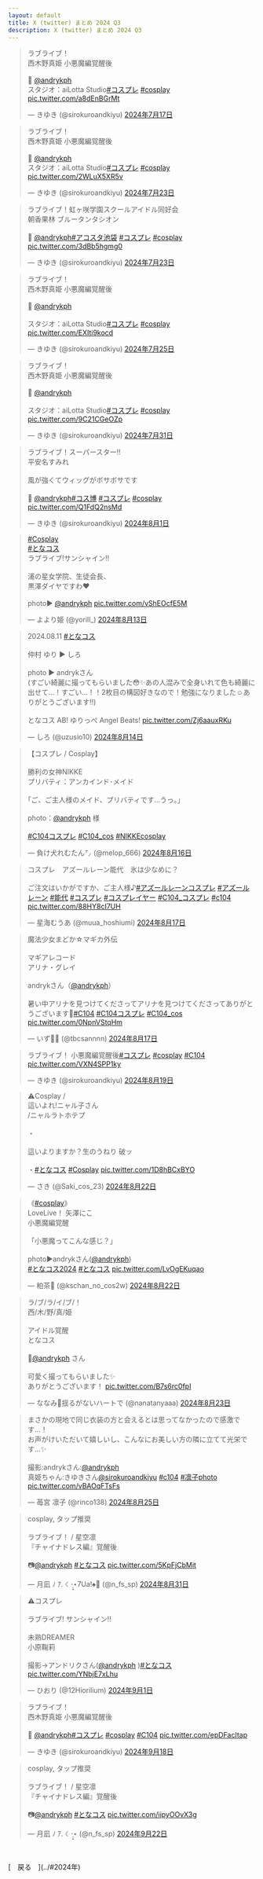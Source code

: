 ```yaml
---
layout: default
title: X (twitter) まとめ 2024 Q3
description: X (twitter) まとめ 2024 Q3
---
```


<script async src="https://platform.twitter.com/widgets.js" charset="utf-8"></script>

<blockquote class="twitter-tweet" data-lang="ja" data-dnt="true" data-theme="dark"><p lang="ja" dir="ltr">ラブライブ！<br>西木野真姫 小悪魔編覚醒後<br><br>📸 <a href="https://twitter.com/andrykph?ref_src=twsrc%5Etfw">@andrykph</a><br>スタジオ：aiLotta Studio<a href="https://twitter.com/hashtag/%E3%82%B3%E3%82%B9%E3%83%97%E3%83%AC?src=hash&amp;ref_src=twsrc%5Etfw">#コスプレ</a> <a href="https://twitter.com/hashtag/cosplay?src=hash&amp;ref_src=twsrc%5Etfw">#cosplay</a> <a href="https://t.co/a8dEnBGrMt">pic.twitter.com/a8dEnBGrMt</a></p>&mdash; きゆき (@sirokuroandkiyu) <a href="https://twitter.com/sirokuroandkiyu/status/1813408283174310162?ref_src=twsrc%5Etfw">2024年7月17日</a></blockquote>

<blockquote class="twitter-tweet" data-lang="ja" data-dnt="true" data-theme="dark"><p lang="ja" dir="ltr">ラブライブ！<br>西木野真姫 小悪魔編覚醒後<br><br>📸 <a href="https://twitter.com/andrykph?ref_src=twsrc%5Etfw">@andrykph</a><br>スタジオ：aiLotta Studio<a href="https://twitter.com/hashtag/%E3%82%B3%E3%82%B9%E3%83%97%E3%83%AC?src=hash&amp;ref_src=twsrc%5Etfw">#コスプレ</a> <a href="https://twitter.com/hashtag/cosplay?src=hash&amp;ref_src=twsrc%5Etfw">#cosplay</a> <a href="https://t.co/2WLuX5XR5v">pic.twitter.com/2WLuX5XR5v</a></p>&mdash; きゆき (@sirokuroandkiyu) <a href="https://twitter.com/sirokuroandkiyu/status/1815544859018535098?ref_src=twsrc%5Etfw">2024年7月23日</a></blockquote>

<blockquote class="twitter-tweet" data-lang="ja" data-dnt="true" data-theme="dark"><p lang="ja" dir="ltr">ラブライブ！虹ヶ咲学園スクールアイドル同好会<br>朝香果林 ブルータンタシオン<br><br>📸 <a href="https://twitter.com/andrykph?ref_src=twsrc%5Etfw">@andrykph</a><a href="https://twitter.com/hashtag/%E3%82%A2%E3%82%B3%E3%82%B9%E3%82%BF%E6%B1%A0%E8%A2%8B?src=hash&amp;ref_src=twsrc%5Etfw">#アコスタ池袋</a> <a href="https://twitter.com/hashtag/%E3%82%B3%E3%82%B9%E3%83%97%E3%83%AC?src=hash&amp;ref_src=twsrc%5Etfw">#コスプレ</a> <a href="https://twitter.com/hashtag/cosplay?src=hash&amp;ref_src=twsrc%5Etfw">#cosplay</a> <a href="https://t.co/3dBb5hgmg0">pic.twitter.com/3dBb5hgmg0</a></p>&mdash; きゆき (@sirokuroandkiyu) <a href="https://twitter.com/sirokuroandkiyu/status/1815896933048934873?ref_src=twsrc%5Etfw">2024年7月23日</a></blockquote>

<blockquote class="twitter-tweet" data-lang="ja" data-dnt="true" data-theme="dark"><p lang="ja" dir="ltr">ラブライブ！<br>西木野真姫 小悪魔編覚醒後<br><br>📸 <a href="https://twitter.com/andrykph?ref_src=twsrc%5Etfw">@andrykph</a><br><br>スタジオ：aiLotta Studio<a href="https://twitter.com/hashtag/%E3%82%B3%E3%82%B9%E3%83%97%E3%83%AC?src=hash&amp;ref_src=twsrc%5Etfw">#コスプレ</a> <a href="https://twitter.com/hashtag/cosplay?src=hash&amp;ref_src=twsrc%5Etfw">#cosplay</a> <a href="https://t.co/EXIti9kocd">pic.twitter.com/EXIti9kocd</a></p>&mdash; きゆき (@sirokuroandkiyu) <a href="https://twitter.com/sirokuroandkiyu/status/1816269634842263899?ref_src=twsrc%5Etfw">2024年7月25日</a></blockquote>

<blockquote class="twitter-tweet" data-lang="ja" data-dnt="true" data-theme="dark"><p lang="ja" dir="ltr">ラブライブ！<br>西木野真姫 小悪魔編覚醒後<br><br>📸 <a href="https://twitter.com/andrykph?ref_src=twsrc%5Etfw">@andrykph</a><br><br>スタジオ：aiLotta Studio<a href="https://twitter.com/hashtag/%E3%82%B3%E3%82%B9%E3%83%97%E3%83%AC?src=hash&amp;ref_src=twsrc%5Etfw">#コスプレ</a> <a href="https://twitter.com/hashtag/cosplay?src=hash&amp;ref_src=twsrc%5Etfw">#cosplay</a> <a href="https://t.co/9C21CGeOZp">pic.twitter.com/9C21CGeOZp</a></p>&mdash; きゆき (@sirokuroandkiyu) <a href="https://twitter.com/sirokuroandkiyu/status/1818593581546062111?ref_src=twsrc%5Etfw">2024年7月31日</a></blockquote>

<blockquote class="twitter-tweet" data-lang="ja" data-dnt="true" data-theme="dark"><p lang="ja" dir="ltr">ラブライブ！スーパースター!!<br>平安名すみれ<br><br>風が強くてウィッグがボサボサです<br><br>📸 <a href="https://twitter.com/andrykph?ref_src=twsrc%5Etfw">@andrykph</a><a href="https://twitter.com/hashtag/%E3%82%B3%E3%82%B9%E5%8D%9A?src=hash&amp;ref_src=twsrc%5Etfw">#コス博</a> <a href="https://twitter.com/hashtag/%E3%82%B3%E3%82%B9%E3%83%97%E3%83%AC?src=hash&amp;ref_src=twsrc%5Etfw">#コスプレ</a> <a href="https://twitter.com/hashtag/cosplay?src=hash&amp;ref_src=twsrc%5Etfw">#cosplay</a> <a href="https://t.co/Q1FdQ2nsMd">pic.twitter.com/Q1FdQ2nsMd</a></p>&mdash; きゆき (@sirokuroandkiyu) <a href="https://twitter.com/sirokuroandkiyu/status/1818936253443690510?ref_src=twsrc%5Etfw">2024年8月1日</a></blockquote>

<blockquote class="twitter-tweet" data-lang="ja" data-dnt="true" data-theme="dark"><p lang="ja" dir="ltr"><a href="https://twitter.com/hashtag/Cosplay?src=hash&amp;ref_src=twsrc%5Etfw">#Cosplay</a><br> <a href="https://twitter.com/hashtag/%E3%81%A8%E3%81%AA%E3%82%B3%E3%82%B9?src=hash&amp;ref_src=twsrc%5Etfw">#となコス</a><br>ラブライブ!サンシャイン!! <br> <br> 浦の星女学院、生徒会長、<br> 黒澤ダイヤですわ♥️<br><br>photo▶︎ <a href="https://twitter.com/andrykph?ref_src=twsrc%5Etfw">@andrykph</a> <a href="https://t.co/vShEOcfE5M">pic.twitter.com/vShEOcfE5M</a></p>&mdash; よより姫 (@yorill_) <a href="https://twitter.com/yorill_/status/1823358374307880969?ref_src=twsrc%5Etfw">2024年8月13日</a></blockquote>

<blockquote class="twitter-tweet" data-lang="ja" data-dnt="true" data-theme="dark"><p lang="ja" dir="ltr">2024.08.11 <a href="https://twitter.com/hashtag/%E3%81%A8%E3%81%AA%E3%82%B3%E3%82%B9?src=hash&amp;ref_src=twsrc%5Etfw">#となコス</a><br><br>仲村 ゆり ▶︎ しろ<br><br>photo ▶︎ andrykさん<br>(すごい綺麗に撮ってもらいました😳✨あの人混みで全身いれて色も綺麗に出せて…！すごい…！！2枚目の構図好きなので！勉強になりました☺️ありがとうございます‼️)<br><br>となコス AB! ゆりっぺ Angel Beats! <a href="https://t.co/Zj6aauxRKu">pic.twitter.com/Zj6aauxRKu</a></p>&mdash; しろ (@uzusio10) <a href="https://twitter.com/uzusio10/status/1823669803321876847?ref_src=twsrc%5Etfw">2024年8月14日</a></blockquote>

<blockquote class="twitter-tweet" data-lang="ja" data-dnt="true" data-theme="dark"><p lang="ja" dir="ltr">【コスプレ / Cosplay】<br><br>勝利の女神NIKKE<br>プリバティ：アンカインド･メイド<br><br>｢ご、ご主人様のメイド、プリバティです…うっ。｣<br><br>photo：<a href="https://twitter.com/andrykph?ref_src=twsrc%5Etfw">@andrykph</a> 様<br><br><a href="https://twitter.com/hashtag/C104%E3%82%B3%E3%82%B9%E3%83%97%E3%83%AC?src=hash&amp;ref_src=twsrc%5Etfw">#C104コスプレ</a> <a href="https://twitter.com/hashtag/C104_cos?src=hash&amp;ref_src=twsrc%5Etfw">#C104_cos</a> <a href="https://twitter.com/hashtag/NIKKEcosplay?src=hash&amp;ref_src=twsrc%5Etfw">#NIKKEcosplay</a></p> &mdash; 負け犬れむたん㌨ (@melop_666) <a href="https://twitter.com/melop_666/status/1824275343781532039?ref_src=twsrc%5Etfw">2024年8月16日</a></blockquote>

<blockquote class="twitter-tweet" data-lang="ja" data-dnt="true" data-theme="dark"><p lang="ja" dir="ltr">コスプレ　アズールレーン能代　氷は少なめに？<br><br>ご注文はいかがですか、ご主人様♪<a href="https://twitter.com/hashtag/%E3%82%A2%E3%82%BA%E3%83%BC%E3%83%AB%E3%83%AC%E3%83%BC%E3%83%B3%E3%82%B3%E3%82%B9%E3%83%97%E3%83%AC?src=hash&amp;ref_src=twsrc%5Etfw">#アズールレーンコスプレ</a> <a href="https://twitter.com/hashtag/%E3%82%A2%E3%82%BA%E3%83%BC%E3%83%AB%E3%83%AC%E3%83%BC%E3%83%B3?src=hash&amp;ref_src=twsrc%5Etfw">#アズールレーン</a> <a href="https://twitter.com/hashtag/%E8%83%BD%E4%BB%A3?src=hash&amp;ref_src=twsrc%5Etfw">#能代</a> <a href="https://twitter.com/hashtag/%E3%82%B3%E3%82%B9%E3%83%97%E3%83%AC?src=hash&amp;ref_src=twsrc%5Etfw">#コスプレ</a> <a href="https://twitter.com/hashtag/%E3%82%B3%E3%82%B9%E3%83%97%E3%83%AC%E3%82%A4%E3%83%A4%E3%83%BC?src=hash&amp;ref_src=twsrc%5Etfw">#コスプレイヤー</a> <a href="https://twitter.com/hashtag/C104_%E3%82%B3%E3%82%B9%E3%83%97%E3%83%AC?src=hash&amp;ref_src=twsrc%5Etfw">#C104_コスプレ</a> <a href="https://twitter.com/hashtag/c104?src=hash&amp;ref_src=twsrc%5Etfw">#c104</a> <a href="https://t.co/88HY8cI7UH">pic.twitter.com/88HY8cI7UH</a></p>&mdash; 星海むうあ (@muua_hoshiumi) <a href="https://twitter.com/muua_hoshiumi/status/1824664416425742788?ref_src=twsrc%5Etfw">2024年8月17日</a></blockquote>

<blockquote class="twitter-tweet" data-lang="ja" data-dnt="true" data-theme="dark"><p lang="ja" dir="ltr">魔法少女まどか☆マギカ外伝<br><br>マギアレコード<br> アリナ・グレイ<br><br>andrykさん（<a href="https://twitter.com/andrykph?ref_src=twsrc%5Etfw">@andrykph</a>）<br><br>暑い中アリナを見つけてくださってアリナを見つけてくださってありがとうございます🙌<a href="https://twitter.com/hashtag/C104?src=hash&amp;ref_src=twsrc%5Etfw">#C104</a> <a href="https://twitter.com/hashtag/C104%E3%82%B3%E3%82%B9%E3%83%97%E3%83%AC?src=hash&amp;ref_src=twsrc%5Etfw">#C104コスプレ</a> <a href="https://twitter.com/hashtag/C104_cos?src=hash&amp;ref_src=twsrc%5Etfw">#C104_cos</a> <a href="https://t.co/0NpnVStqHm">pic.twitter.com/0NpnVStqHm</a></p>&mdash; いず🏃‍♂️ (@tbcsannnn) <a href="https://twitter.com/tbcsannnn/status/1824780188032585909?ref_src=twsrc%5Etfw">2024年8月17日</a></blockquote>

<blockquote class="twitter-tweet" data-lang="ja" data-dnt="true" data-theme="dark"><p lang="ja" dir="ltr">ラブライブ！ 小悪魔編覚醒後<a href="https://twitter.com/hashtag/%E3%82%B3%E3%82%B9%E3%83%97%E3%83%AC?src=hash&amp;ref_src=twsrc%5Etfw">#コスプレ</a> <a href="https://twitter.com/hashtag/cosplay?src=hash&amp;ref_src=twsrc%5Etfw">#cosplay</a> <a href="https://twitter.com/hashtag/C104?src=hash&amp;ref_src=twsrc%5Etfw">#C104</a> <a href="https://t.co/VXN4SPP1ky">pic.twitter.com/VXN4SPP1ky</a></p>&mdash; きゆき (@sirokuroandkiyu) <a href="https://twitter.com/sirokuroandkiyu/status/1825451828240330946?ref_src=twsrc%5Etfw">2024年8月19日</a></blockquote>

<blockquote class="twitter-tweet" data-lang="ja" data-dnt="true" data-theme="dark"><p lang="ja" dir="ltr">⚠️Cosplay / <br>這いよれ!ニャル子さん<br>/ニャルラトホテプ<br><br>・<br><br>這いよりますか？生のうねり 破ッ<br><br>・<a href="https://twitter.com/hashtag/%E3%81%A8%E3%81%AA%E3%82%B3%E3%82%B9?src=hash&amp;ref_src=twsrc%5Etfw">#となコス</a> <a href="https://twitter.com/hashtag/Cosplay?src=hash&amp;ref_src=twsrc%5Etfw">#Cosplay</a> <a href="https://t.co/1D8hBCxBYO">pic.twitter.com/1D8hBCxBYO</a></p>&mdash; さき (@Saki_cos_23) <a href="https://twitter.com/Saki_cos_23/status/1826611547025932386?ref_src=twsrc%5Etfw">2024年8月22日</a></blockquote>

<blockquote class="twitter-tweet" data-lang="ja" data-dnt="true" data-theme="dark"><p lang="ja" dir="ltr">《<a href="https://twitter.com/hashtag/cosplay?src=hash&amp;ref_src=twsrc%5Etfw">#cosplay</a>》<br>LoveLive！ 矢澤にこ<br>小悪魔編覚醒<br><br>「小悪魔ってこんな感じ？」<br><br>photo▶andrykさん(<a href="https://twitter.com/andrykph?ref_src=twsrc%5Etfw">@andrykph</a>)<br> <a href="https://twitter.com/hashtag/%E3%81%A8%E3%81%AA%E3%82%B3%E3%82%B92024?src=hash&amp;ref_src=twsrc%5Etfw">#となコス2024</a> <a href="https://twitter.com/hashtag/%E3%81%A8%E3%81%AA%E3%82%B3%E3%82%B9?src=hash&amp;ref_src=twsrc%5Etfw">#となコス</a> <a href="https://t.co/LvOgEKuqao">pic.twitter.com/LvOgEKuqao</a></p>&mdash; 粕茶🎀 (@kschan_no_cos2w) <a href="https://twitter.com/kschan_no_cos2w/status/1826559062584295785?ref_src=twsrc%5Etfw">2024年8月22日</a></blockquote>

<blockquote class="twitter-tweet" data-lang="ja" data-dnt="true" data-theme="dark"><p lang="ja" dir="ltr">ラ/ブ/ラ/イ/ブ/！<br>西/木/野/真/姫<br><br>アイドル覚醒<br>となコス<br><br>📸<a href="https://twitter.com/andrykph?ref_src=twsrc%5Etfw">@andrykph</a> さん<br><br>可愛く撮ってもらいました✨<br>ありがとうございます！ <a href="https://t.co/B7s6rc0fpI">pic.twitter.com/B7s6rc0fpI</a></p>&mdash; ななみ💚揺るがないハートで (@nanatanyaaa) <a href="https://twitter.com/nanatanyaaa/status/1826808443845705751?ref_src=twsrc%5Etfw">2024年8月23日</a></blockquote>

<blockquote class="twitter-tweet" data-lang="ja" data-dnt="true" data-theme="dark"><p lang="ja" dir="ltr">まさかの現地で同じ衣装の方と会えるとは思ってなかったので感激です…！<br>お声がけいただいて嬉しいし、こんなにお美しい方の隣に立てて光栄です…✨<br><br>撮影:andrykさん:<a href="https://twitter.com/andrykph?ref_src=twsrc%5Etfw">@andrykph</a> <br>真姫ちゃん:きゆきさん<a href="https://twitter.com/sirokuroandkiyu?ref_src=twsrc%5Etfw">@sirokuroandkiyu</a> <a href="https://twitter.com/hashtag/c104?src=hash&amp;ref_src=twsrc%5Etfw">#c104</a> <a href="https://twitter.com/hashtag/%E5%87%9B%E5%AD%90photo?src=hash&amp;ref_src=twsrc%5Etfw">#凛子photo</a> <a href="https://t.co/vBAOqFTsFs">pic.twitter.com/vBAOqFTsFs</a></p>&mdash; 苺宮 凛子 (@rinco138) <a href="https://twitter.com/rinco138/status/1827713813946499399?ref_src=twsrc%5Etfw">2024年8月25日</a></blockquote>

<blockquote class="twitter-tweet" data-lang="ja" data-dnt="true" data-theme="dark"><p lang="ja" dir="ltr">cosplay, タップ推奨<br><br>ラブライブ！ / 星空凛<br>『チャイナドレス編』覚醒後<br><br>📷<a href="https://twitter.com/andrykph?ref_src=twsrc%5Etfw">@andrykph</a> <a href="https://twitter.com/hashtag/%E3%81%A8%E3%81%AA%E3%82%B3%E3%82%B9?src=hash&amp;ref_src=twsrc%5Etfw">#となコス</a> <a href="https://t.co/5KpFjCbMit">pic.twitter.com/5KpFjCbMit</a></p>&mdash; 月凪 ﾉ ｱ. ☾·̩͙⋆7Ua!♠️🌟 (@n_fs_sp) <a href="https://twitter.com/n_fs_sp/status/1829815675537539235?ref_src=twsrc%5Etfw">2024年8月31日</a></blockquote>

<blockquote class="twitter-tweet" data-lang="ja" data-dnt="true" data-theme="dark"><p lang="ja" dir="ltr">⚠️コスプレ<br><br>ラブライブ! サンシャイン‼︎<br><br>未熟DREAMER<br>小原鞠莉<br><br>撮影→アンドリクさん(<a href="https://twitter.com/andrykph?ref_src=twsrc%5Etfw">@andrykph</a> )<a href="https://twitter.com/hashtag/%E3%81%A8%E3%81%AA%E3%82%B3%E3%82%B9?src=hash&amp;ref_src=twsrc%5Etfw">#となコス</a> <a href="https://t.co/YNbjE7xLhu">pic.twitter.com/YNbjE7xLhu</a></p>&mdash; ひおり (@12Hiorilium) <a href="https://twitter.com/12Hiorilium/status/1830203665678008495?ref_src=twsrc%5Etfw">2024年9月1日</a></blockquote>

<blockquote class="twitter-tweet" data-lang="ja" data-dnt="true" data-theme="dark"><p lang="ja" dir="ltr">ラブライブ！<br>西木野真姫 小悪魔編覚醒後<br><br>📸 <a href="https://twitter.com/andrykph?ref_src=twsrc%5Etfw">@andrykph</a><a href="https://twitter.com/hashtag/%E3%82%B3%E3%82%B9%E3%83%97%E3%83%AC?src=hash&amp;ref_src=twsrc%5Etfw">#コスプレ</a> <a href="https://twitter.com/hashtag/cosplay?src=hash&amp;ref_src=twsrc%5Etfw">#cosplay</a> <a href="https://twitter.com/hashtag/C104?src=hash&amp;ref_src=twsrc%5Etfw">#C104</a> <a href="https://t.co/epDFacItap">pic.twitter.com/epDFacItap</a></p>&mdash; きゆき (@sirokuroandkiyu) <a href="https://twitter.com/sirokuroandkiyu/status/1836200969027326450?ref_src=twsrc%5Etfw">2024年9月18日</a></blockquote>

<blockquote class="twitter-tweet" data-lang="ja" data-dnt="true" data-theme="dark"><p lang="ja" dir="ltr">cosplay, タップ推奨<br><br>ラブライブ！ / 星空凛<br>『チャイナドレス編』覚醒後<br><br>📷<a href="https://twitter.com/andrykph?ref_src=twsrc%5Etfw">@andrykph</a> <a href="https://twitter.com/hashtag/%E3%81%A8%E3%81%AA%E3%82%B3%E3%82%B9?src=hash&amp;ref_src=twsrc%5Etfw">#となコス</a> <a href="https://t.co/iipyOOvX3g">pic.twitter.com/iipyOOvX3g</a></p>&mdash; 月凪 ﾉ ｱ. ☾·̩͙⋆ (@n_fs_sp) <a href="https://twitter.com/n_fs_sp/status/1837816169962864900?ref_src=twsrc%5Etfw">2024年9月22日</a></blockquote>

<br>
<br>
[&emsp;戻る&emsp;](../#2024年)
